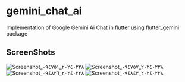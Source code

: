 # gemini_chat_ai

Implementation of Google Gemini Ai Chat in flutter using flutter_gemini package 

## ScreenShots 
![Screenshot_٢٠٢٤٠٢٢٨_٠٩٤٧٥١](https://github.com/mohShahbel/flutter-gemini-ai/assets/126721635/c40c9299-07e8-484a-ae7f-4b7c36d35908)
![Screenshot_٢٠٢٤٠٢٢٨_٠٩٤٧٥٧](https://github.com/mohShahbel/flutter-gemini-ai/assets/126721635/0faa7bf3-1924-426e-a21d-82c20f5a9f8f)
![Screenshot_٢٠٢٤٠٢٢٨_٠٩٤٨٢٦](https://github.com/mohShahbel/flutter-gemini-ai/assets/126721635/12473214-12a2-4d19-9741-9a2d26f18620)
![Screenshot_٢٠٢٤٠٢٢٨_٠٩٤٨٤٣](https://github.com/mohShahbel/flutter-gemini-ai/assets/126721635/3d65331a-787e-41e2-a555-6f454ed5fa96)
